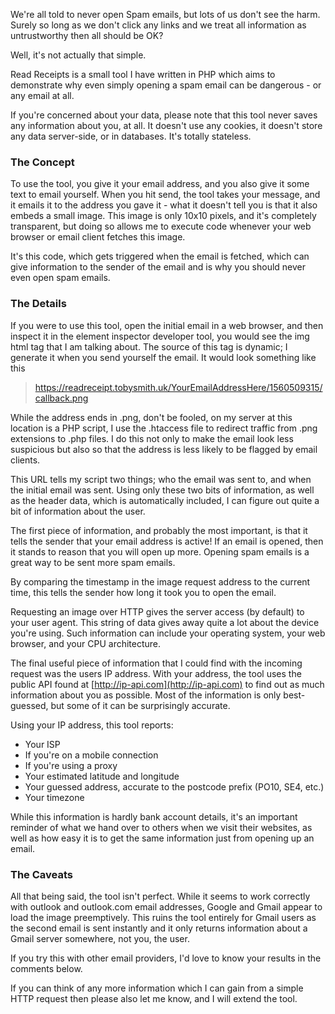 We're all told to never open Spam emails, but lots of us don't see the harm. Surely so long as we don't click any links and we treat all information as
untrustworthy then all should be OK?

Well, it's not actually that simple.

Read Receipts is a small tool I have written in PHP which aims to demonstrate why even simply opening a spam email can be dangerous - or any email at all.

If you're concerned about your data, please note that this tool never saves any information about you, at all. It doesn't use any cookies, it doesn't store any data server-side, or in databases. It's totally stateless.

### The Concept

To use the tool, you give it your email address, and you also give it some text to email yourself. When you hit send, the tool takes your message, and it emails it to the address you gave it - what it doesn't tell you is that it also embeds a small image. This image is only 10x10 pixels, and it's completely transparent, but doing so allows me to execute code whenever your web browser or email client fetches this image.

It's this code, which gets triggered when the email is fetched, which can give information to the sender of the email and is why you should never even open spam emails.

### The Details

If you were to use this tool, open the initial email in a web browser, and then inspect it in the element inspector developer tool, you would see the img html tag that I am talking about. The source of this tag is dynamic; I generate it when you send yourself the email. It would look something like this

> https://readreceipt.tobysmith.uk/YourEmailAddressHere/1560509315/callback.png

While the address ends in .png, don't be fooled, on my server at this location is a PHP script, I use the .htaccess file to redirect traffic from .png extensions to .php files. I do this not only to make the email look less suspicious but also so that the address is less likely to be flagged by email clients.

This URL tells my script two things; who the email was sent to, and when the initial email was sent. Using only these two bits of information, as well as the header data, which is automatically included, I can figure out quite a bit of information about the user.

The first piece of information, and probably the most important, is that it tells the sender that your email address is active! If an email is opened, then it stands to reason that you will open up more. Opening spam emails is a great way to be sent more spam emails.

By comparing the timestamp in the image request address to the current time, this tells the sender how long it took you to open the email.

Requesting an image over HTTP gives the server access (by default) to your user agent. This string of data gives away quite a lot about the device you're using. Such information can include your operating system, your web browser, and your CPU architecture.

The final useful piece of information that I could find with the incoming request was the users IP address. With your address, the tool uses the public API found at [http://ip-api.com](http://ip-api.com) to find out as much information about you as possible. Most of the information is only best-guessed, but some of it can be surprisingly accurate.

Using your IP address, this tool reports:

- Your ISP
- If you're on a mobile connection
- If you're using a proxy
- Your estimated latitude and longitude
- Your guessed address, accurate to the postcode prefix (PO10, SE4, etc.)
- Your timezone

While this information is hardly bank account details, it's an important reminder of what we hand over to others when we visit their websites, as well as how easy it is to get the same information just from opening up an email.

### The Caveats

All that being said, the tool isn't perfect. While it seems to work correctly with outlook and outlook.com email addresses, Google and Gmail appear to load the image preemptively. This ruins the tool entirely for Gmail users as the second email is sent instantly and it only returns information about a Gmail server somewhere, not you, the user.

If you try this with other email providers, I'd love to know your results in the comments below.

If you can think of any more information which I can gain from a simple HTTP request then please also let me know, and I will extend the tool.
